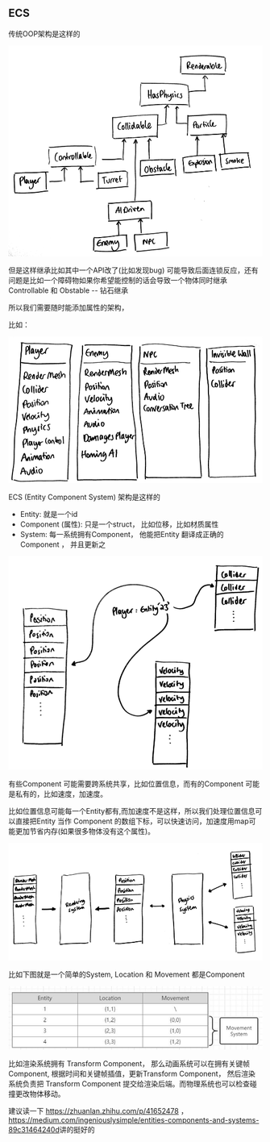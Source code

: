 

## ECS

传统OOP架构是这样的

![](img/oop.png)

但是这样继承比如其中一个API改了(比如发现bug) 可能导致后面连锁反应，还有问题是比如一个障碍物如果你希望能控制的话会导致一个物体同时继承Controllable 和 Obstable -- 钻石继承



所以我们需要随时能添加属性的架构，

比如：

![](img/ecs1.png)



ECS (Entity Component System) 架构是这样的

- Entity: 就是一个id
- Component (属性): 只是一个struct， 比如位移，比如材质属性
- System: 每一系统拥有Component， 他能把Entity 翻译成正确的Component ， 并且更新之

![](img/ecs2.png)

有些Component 可能需要跨系统共享，比如位置信息，而有的Component 可能是私有的，比如速度，加速度。

比如位置信息可能每一个Entity都有,而加速度不是这样，所以我们处理位置信息可以直接把Entity 当作  Component 的数组下标，可以快速访问，加速度用map可能更加节省内存(如果很多物体没有这个属性)。

![](img/ecs3.png)



比如下图就是一个简单的System, Location 和 Movement 都是Component

![](img/ecs0.jpg)





比如渲染系统拥有  Transform Component， 那么动画系统可以在拥有关键帧 Component, 根据时间和关键帧插值，更新Transform Component， 然后渲染系统负责把 Transform Component 提交给渲染后端。而物理系统也可以检查碰撞更改物体移动。



建议读一下 <https://zhuanlan.zhihu.com/p/41652478> ， <https://medium.com/ingeniouslysimple/entities-components-and-systems-89c31464240d>讲的挺好的